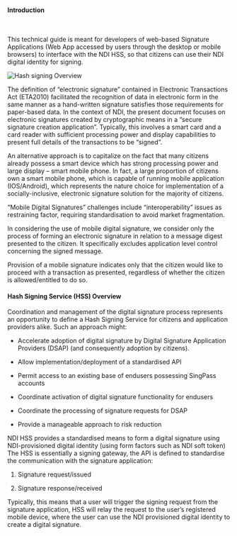 #### Introduction
<br/>

This technical guide is meant for developers of web-based Signature Applications (Web App accessed by users through the desktop or mobile browsers) to interface with the NDI HSS, so that citizens can use their NDI digital identity for signing.

![Hash signing Overview](/assets/lib/trusted-services/resowners/img/hsoverview.png)

The definition of “electronic signature” contained in Electronic Transactions Act (ETA2010) facilitated the recognition of data in electronic form in the same manner as a hand-written signature satisfies those requirements for paper-based data. In the context of NDI, the present document focuses on electronic signatures created by cryptographic means in a “secure signature creation application”. Typically, this involves a smart card and a card reader with sufficient processing power and display capabilities to present full details of the transactions to be “signed”. 

An alternative approach is to capitalize on the fact that many citizens already possess a smart device which has strong processing power and large display – smart mobile phone. In fact, a large proportion of citizens own a smart mobile phone, which is capable of running mobile application (IOS/Android), which represents the nature choice for implementation of a socially-inclusive, electronic signature solution for the majority of citizens.

“Mobile Digital Signatures” challenges include “interoperability” issues as restraining factor, requiring standardisation to avoid market fragmentation. 

In considering the use of mobile digital signature, we consider only the process of forming an electronic signature in relation to a message digest presented to the citizen. It specifically excludes application level control concerning the signed message.

Provision of a mobile signature indicates only that the citizen would like to proceed with a transaction as presented, regardless of whether the citizen is allowed/entitled to do so.

#### Hash Signing Service (HSS) Overview

Coordination and management of the digital signature process represents an opportunity to define a Hash Signing Service for citizens and application providers alike. Such an approach might:

+ Accelerate adoption of digital signature by Digital Signature Application Providers (DSAP) (and consequently adoption by citizens).
  
+ Allow implementation/deployment of a standardised API

+ Permit access to an existing base of endusers possessing SingPass accounts

+ Coordinate activation of digital signature functionality for endusers
  
+ Coordinate the processing of signature requests for DSAP

+ Provide a manageable approach to risk reduction
  
NDI HSS provides a standardised means to form a digital signature using NDI-provisioned digital identity (using form factors such as NDI soft token)
The HSS is essentially a signing gateway, the API is defined to standardise the communication with the signature application:

1. Signature request/issued

2. Signature response/received

Typically, this means that a user will trigger the signing request from the signature application, HSS will relay the request to the user’s registered mobile device, where the user can use the NDI provisioned digital identity to create a digital signature.
